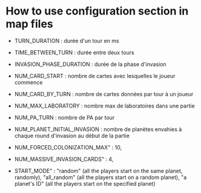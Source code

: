 How to use configuration section in map files
=============================================

* TURN_DURATION : durée d'un tour en ms
* TIME_BETWEEN_TURN : durée entre deux tours
* INVASION_PHASE_DURATION : durée de la phase d'invasion

* NUM_CARD_START : nombre de cartes avec lesquelles le joueur commence
* NUM_CARD_BY_TURN : nombre de cartes données par tour à un joueur
* NUM_MAX_LABORATORY : nombre max de laboratoires dans une partie    
* NUM_PA_TURN : nombre de PA par tour
* NUM_PLANET_INITIAL_INVASION : nombre de planètes envahies à chaque round d'invasion au début de la partie
* NUM_FORCED_COLONIZATION_MAX" : 10,
* NUM_MASSIVE_INVASION_CARDS" : 4,
* START_MODE" : "random" (all the players start on the same planet, randomly), "all_random" (all the players start on a random planet), "a planet's ID" (all the players start on the specified planet)